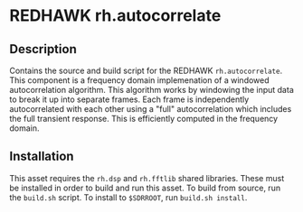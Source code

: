 # REDHAWK rh.autocorrelate
 
## Description

Contains the source and build script for the REDHAWK
`rh.autocorrelate`. This component is a frequency domain implemenation of a
windowed autocorrelation algorithm.  This algorithm works by windowing the
input data to break it up into separate frames.  Each frame is independently
autocorrelated with each other using a &quot;full&quot; autocorrelation which
includes the full transient response.  This is efficiently computed in the
frequency domain.

## Installation

This asset requires the `rh.dsp` and `rh.fftlib` shared libraries. These must be
installed in order to build and run this asset. To build from source, run the
`build.sh` script. To install to `$SDRROOT`, run `build.sh install`.

